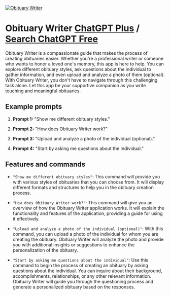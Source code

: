 
[![Obituary Writer](https://files.oaiusercontent.com/file-ncFvCtBScKdNGwSPD3NerEXQ?se=2123-10-17T00%3A13%3A18Z&sp=r&sv=2021-08-06&sr=b&rscc=max-age%3D31536000%2C%20immutable&rscd=attachment%3B%20filename%3Dd5f03727-10b8-4e99-91b2-f346bdd75768.png&sig=jNaIeiQBrtMcO980gxnQnGGrdZJRTTeQjXyWbYR%2BOdY%3D)](https://chat.openai.com/g/g-PRaGFXb6n-obituary-writer)

# Obituary Writer [ChatGPT Plus](https://chat.openai.com/g/g-PRaGFXb6n-obituary-writer) / [Search ChatGPT Free](https://gptcall.net/index.html#/?search=Obituary%20Writer)

Obituary Writer is a compassionate guide that makes the process of creating obituaries easier. Whether you're a professional writer or someone who wants to honor a loved one's memory, this app is here to help. You can explore different obituary styles, ask questions about the individual to gather information, and even upload and analyze a photo of them (optional). With Obituary Writer, you don't have to navigate through this challenging task alone. Let this app be your supportive companion as you write touching and meaningful obituaries.

## Example prompts

1. **Prompt 1:** "Show me different obituary styles."

2. **Prompt 2:** "How does Obituary Writer work?"

3. **Prompt 3:** "Upload and analyze a photo of the individual (optional)."

4. **Prompt 4:** "Start by asking me questions about the individual."

## Features and commands

- `"Show me different obituary styles"`: This command will provide you with various styles of obituaries that you can choose from. It will display different formats and structures to help you in the obituary creation process.

- `"How does Obituary Writer work?"`: This command will give you an overview of how the Obituary Writer application works. It will explain the functionality and features of the application, providing a guide for using it effectively.

- `"Upload and analyze a photo of the individual (optional)"`: With this command, you can upload a photo of the individual for whom you are creating the obituary. Obituary Writer will analyze the photo and provide you with additional insights or suggestions to enhance the personalization of the obituary.

- `"Start by asking me questions about the individual"`: Use this command to begin the process of creating an obituary by asking questions about the individual. You can inquire about their background, accomplishments, relationships, or any other relevant information. Obituary Writer will guide you through the questioning process and generate a personalized obituary based on the responses.


